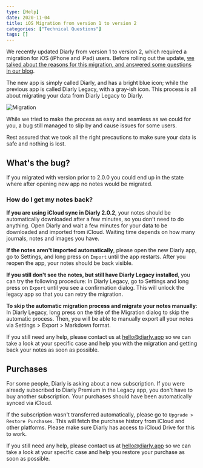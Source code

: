 ```yaml
---
type: [Help]
date: 2020-11-04
title: iOS Migration from version 1 to version 2
categories: ["Technical Questions"]
tags: []
---
```


We recently updated Diarly from version 1 to version 2, which required a migration for iOS (iPhone and iPad) users. Before rolling out the update, [we talked about the reasons for this migration, and answered some questions in our blog](diarly.app/blog/ios-migration/).

The new app is simply called Diarly, and has a bright blue icon; while the previous app is called Diarly Legacy, with a gray-ish icon. This process is all about migrating your data from Diarly Legacy to Diarly.

![Migration](https://diarly.app/static/354ff534edf0c316b736763249607c0d/37d86/ios-migration.jpg)

While we tried to make the process as easy and seamless as we could for you, a bug still managed to slip by and cause issues for some users.

Rest assured that we took all the right precautions to make sure your data is safe and nothing is lost.

## What's the bug?

If you migrated with version prior to 2.0.0 you could end up in the state where after opening new app no notes would be migrated. 

### How do I get my notes back?

**If you are using iCloud sync in Diarly 2.0.2**, your notes should be automatically downloaded after a few minutes, so you don't need to do anything. Open Diarly and wait a few minutes for your data to be downloaded and imported from iCloud. Waiting time depends on how many journals, notes and images you have.

**If the notes aren't imported automatically**, please open the new Diarly app, go to Settings, and long press on `Import` until the app restarts. After you reopen the app, your notes should be back visible.

**If you still don't see the notes, but still have Diarly Legacy installed**, you can try the following procedure: In Diarly Legacy, go to Settings and long press on `Export` until you see a confirmation dialog. This will unlock the legacy app so that you can retry the migration.

**To skip the automatic migration process and migrate your notes manually**: In Diarly Legacy, long press on the title of the Migration dialog to skip the automatic process. Then, you will be able to manually export all your notes via Settings > Export > Markdown format.

If you still need any help, please contact us at hello@diarly.app so we can take a look at your specific case and help you with the migration and getting back your notes as soon as possible.

## Purchases

For some people, Diarly is asking about a new subscription. If you were already subscribed to Diarly Premium in the Legacy app, you don't have to buy another subscription. Your purchases should have been automatically synced via iCloud.

If the subscription wasn't transferred automatically, please go to `Upgrade > Restore Purchases`. This will fetch the purchase history from iCloud and other platforms. Please make sure Diarly has access to iCloud Drive for this to work.

If you still need any help, please contact us at hello@diarly.app so we can take a look at your specific case and help you restore your purchase as soon as possible.
